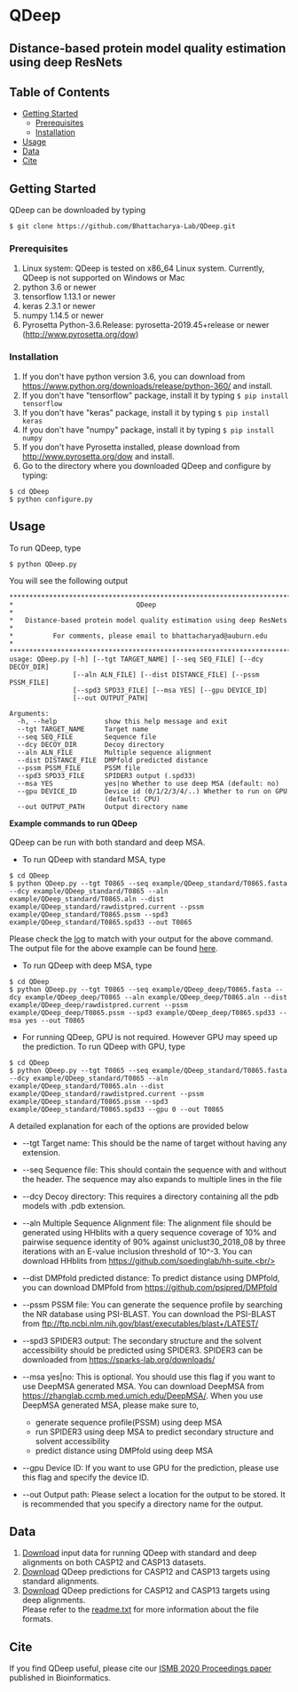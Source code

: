 # QDeep
<h2>Distance-based protein model quality estimation using deep ResNets</h2>

<!-- TABLE OF CONTENTS -->
## Table of Contents
* [Getting Started](#getting-started)
  * [Prerequisites](#prerequisites)
  * [Installation](#installation)
* [Usage](#usage)
* [Data](#data)
* [Cite](#cite)

## Getting Started

QDeep can be downloaded by typing
```
$ git clone https://github.com/Bhattacharya-Lab/QDeep.git
```

### Prerequisites

1. Linux system: QDeep is tested on x86_64 Linux system. Currently, QDeep is not supported on Windows or Mac
2. python 3.6 or newer <br/>
3. tensorflow 1.13.1 or newer <br/>
4. keras 2.3.1 or newer <br/>
5. numpy 1.14.5 or newer <br/>
6. Pyrosetta Python-3.6.Release: pyrosetta-2019.45+release or newer (http://www.pyrosetta.org/dow) <br/>

### Installation
1. If you don't have python version 3.6, you can download from <a href="https://www.python.org/downloads/release/python-360/">https://www.python.org/downloads/release/python-360/</a> and install.
2. If you don't have "tensorflow" package, install it by typing ```$ pip install tensorflow```
3. If you don't have "keras" package, install it by typing ```$ pip install keras```
4. If you don't have "numpy" package, install it by typing ```$ pip install numpy```
5. If you don't have Pyrosetta installed, please download from <a href="http://www.pyrosetta.org/dow">http://www.pyrosetta.org/dow</a> and install.
6. Go to the directory where you downloaded QDeep and configure by typing:
```
$ cd QDeep
$ python configure.py
```

<!--- USAGE---->
## Usage
To run QDeep, type
```
$ python QDeep.py
```
You will see the following output
```
***************************************************************************
*                               QDeep                                     *
*   Distance-based protein model quality estimation using deep ResNets    *
*          For comments, please email to bhattacharyad@auburn.edu         *
***************************************************************************
usage: QDeep.py [-h] [--tgt TARGET_NAME] [--seq SEQ_FILE] [--dcy DECOY_DIR]
                [--aln ALN_FILE] [--dist DISTANCE_FILE] [--pssm PSSM_FILE]
                [--spd3 SPD33_FILE] [--msa YES] [--gpu DEVICE_ID]
                [--out OUTPUT_PATH]

Arguments:
  -h, --help            show this help message and exit
  --tgt TARGET_NAME     Target name
  --seq SEQ_FILE        Sequence file
  --dcy DECOY_DIR       Decoy directory
  --aln ALN_FILE        Multiple sequence alignment
  --dist DISTANCE_FILE  DMPfold predicted distance
  --pssm PSSM_FILE      PSSM file
  --spd3 SPD33_FILE     SPIDER3 output (.spd33)
  --msa YES             yes|no Whether to use deep MSA (default: no)
  --gpu DEVICE_ID       Device id (0/1/2/3/4/..) Whether to run on GPU
                        (default: CPU)
  --out OUTPUT_PATH     Output directory name
```
<b>Example commands to run QDeep</b><br/><br/>
QDeep can be run with both standard and deep MSA.</br>
* To run QDeep with standard MSA, type
```
$ cd QDeep
$ python QDeep.py --tgt T0865 --seq example/QDeep_standard/T0865.fasta --dcy example/QDeep_standard/T0865 --aln example/QDeep_standard/T0865.aln --dist example/QDeep_standard/rawdistpred.current --pssm example/QDeep_standard/T0865.pssm --spd3 example/QDeep_standard/T0865.spd33 --out T0865
```
   Please check the <a href="https://github.com/Bhattacharya-Lab/QDeep/blob/master/run.log">log</a> to match with your output for the above command. The output file for the above example can be found <a href="https://github.com/Bhattacharya-Lab/QDeep/blob/master/example/QDeep_standard/T0865.QDeep">here<a/>.
* To run QDeep with deep MSA, type
```
$ cd QDeep
$ python QDeep.py --tgt T0865 --seq example/QDeep_deep/T0865.fasta --dcy example/QDeep_deep/T0865 --aln example/QDeep_deep/T0865.aln --dist example/QDeep_deep/rawdistpred.current --pssm example/QDeep_deep/T0865.pssm --spd3 example/QDeep_deep/T0865.spd33 --msa yes --out T0865
```
* For running QDeep, GPU is not required. However GPU may speed up the prediction. To run QDeep with GPU, type
```
$ cd QDeep
$ python QDeep.py --tgt T0865 --seq example/QDeep_standard/T0865.fasta --dcy example/QDeep_standard/T0865 --aln example/QDeep_standard/T0865.aln --dist example/QDeep_standard/rawdistpred.current --pssm example/QDeep_standard/T0865.pssm --spd3 example/QDeep_standard/T0865.spd33 --gpu 0 --out T0865
```

A detailed explanation for each of the options are provided below<br/>
* --tgt Target name: This should be the name of target without having any extension.<br/>
* --seq Sequence file: This should contain the sequence with and without the header. The sequence may also expands to multiple lines in the file<br/>
* --dcy Decoy directory: This requires a directory containing all the pdb models with .pdb extension.<br/>
* --aln Multiple Sequence Alignment file: The alignment file should be generated using HHblits with a query sequence coverage of 10% and pairwise sequence identity of 90% against uniclust30_2018_08 by three iterations with an E-value inclusion threshold of 10^-3. You can download HHblits from https://github.com/soedinglab/hh-suite.<br/>
* --dist DMPfold predicted distance: To predict distance using DMPfold, you can download DMPfold from https://github.com/psipred/DMPfold<br/>
* --pssm PSSM file: You can generate the sequence profile by searching the NR database using PSI-BLAST. You can download the PSI-BLAST from ftp://ftp.ncbi.nlm.nih.gov/blast/executables/blast+/LATEST/<br/>
* --spd3 SPIDER3 output: The secondary structure and the solvent accessibility should be predicted using SPIDER3. SPIDER3 can be downloaded from https://sparks-lab.org/downloads/
* --msa yes|no: This is optional. You should use this flag if you want to use DeepMSA generated MSA. You can download DeepMSA from https://zhanglab.ccmb.med.umich.edu/DeepMSA/. When you use DeepMSA generated MSA, please make sure to, 
  * generate sequence profile(PSSM) using deep MSA
  * run SPIDER3 using deep MSA to predict secondary structure and solvent accessibility 
  * predict distance using DMPfold using deep MSA
  
* --gpu Device ID: If you want to use GPU for the prediction, please use this flag and specify the device ID.
* --out Output path: Please select a location for the output to be stored. It is recommended that you specify a directory name for the output.

## Data
1. <a href = "http://sanger.cse.eng.auburn.edu/QDeep/downloads/input_data.tar.gz">Download</a> input data for running QDeep with standard and deep alignments on both CASP12 and CASP13 datasets.
2. <a href = "http://sanger.cse.eng.auburn.edu/QDeep/downloads/QDeep_standard.tar.gz">Download</a> QDeep predictions for CASP12 and CASP13 targets using standard alignments.
3. <a href = "http://sanger.cse.eng.auburn.edu/QDeep/downloads/QDeep_deep.tar.gz">Download</a> QDeep predictions for CASP12 and CASP13 targets using deep alignments.</br>
Please refer to the <a href="http://sanger.cse.eng.auburn.edu/QDeep/downloads/readme.txt">readme.txt</a> for more information about the file formats.

## Cite

If you find QDeep useful, please cite our <a href="https://doi.org/10.1093/bioinformatics/btaa455">ISMB 2020 Proceedings paper</a> published in Bioinformatics.

